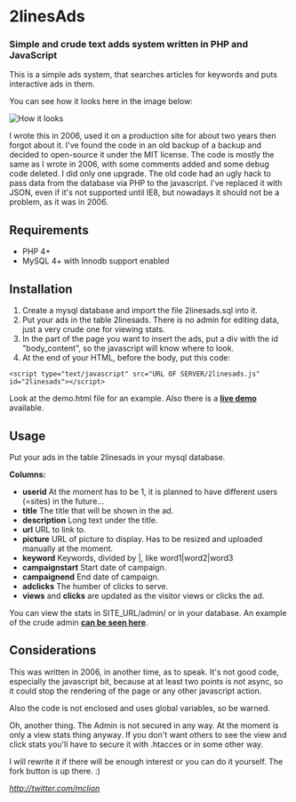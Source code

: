 2linesAds
===============
### Simple and crude text adds system written in PHP and JavaScript


This is a simple ads system, that searches articles for keywords and puts interactive ads in them. 

You can see how it looks here in the image below:

![How it looks](http://i438.photobucket.com/albums/qq103/mmclion/2linesads_demo.png)


I wrote this in 2006, used it on a production site for about two years then forgot about it. I've found the code in an old backup of a backup and decided to open-source it under the MIT license. The code is mostly the same as I wrote in 2006, with some comments added and some debug code deleted. I did only one upgrade. The old code had an ugly hack to pass data from the database via PHP to the javascript. I've replaced it with JSON, even if it's not supported until IE8, but nowadays it should not be a problem, as it was in 2006.

Requirements
------------
* PHP 4+
* MySQL 4+ with Innodb support enabled

Installation
------------
1. Create a mysql database and import the file 2linesads.sql into it. 
2. Put your ads in the table 2linesads. There is no admin for editing data, just a very crude one for viewing stats.
3. In the part of the page you want to insert the ads, put a div with the id "body_content", so the javascript will know where to look.
4. At the end of your HTML, before the body, put this code:
```
<script type="text/javascript" src="URL OF SERVER/2linesads.js" id="2linesads"></script>
```

Look at the demo.html file for an example. Also there is a **[live demo](http://mclion.tuinzdaj.net/2linesads/demo.html "live demo")** available.

Usage
-----
Put your ads in the table 2linesads in your mysql database.

**Columns:**
* **userid** At the moment has to be 1, it is planned to have different users (=sites) in the future...
* **title** The title that will be shown in the ad.
* **description** Long text under the title.
* **url** URL to link to.
* **picture** URL of picture to display. Has to be resized and uploaded manually at the moment.
* **keyword** Keywords, divided by |, like word1|word2|word3
* **campaignstart** Start date of campaign.
* **campaignend** End date of campaign.
* **adclicks** The humber of clicks to serve.
* **views** and **clicks** are updated as the visitor views or clicks the ad.

You can view the stats in SITE_URL/admin/ or in your database. An example of the crude admin **[can be seen here](http://mclion.tuinzdaj.net/2linesads/admin/)**.

 
Considerations
--------------

This was written in 2006, in another time, as to speak. It's not good code, especially the javascript bit, because at at least two points is not async, so it could stop the rendering of the page or any other javascript action.

Also the code is not enclosed and uses global variables, so be warned. 

Oh, another thing. The Admin is not secured in any way. At the moment is only a view stats thing anyway. If you don't want others to see the view and click stats you'll have to secure it with .htacces or in some other way.


I will rewrite it if there will be enough interest or you can do it yourself. The fork button is up there. :)


_http://twitter.com/mclion_